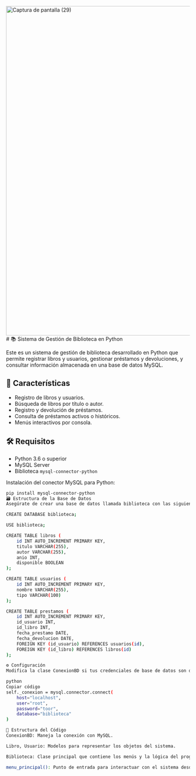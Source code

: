 <img width="1600" height="900" alt="Captura de pantalla (29)" src="https://github.com/user-attachments/assets/52975033-30d2-42ab-9b60-2f75d108fa4e" />
# 📚 Sistema de Gestión de Biblioteca en Python

Este es un sistema de gestión de biblioteca desarrollado en Python que permite registrar libros y usuarios, gestionar préstamos y devoluciones, y consultar información almacenada en una base de datos MySQL.

## 🚀 Características

- Registro de libros y usuarios.
- Búsqueda de libros por título o autor.
- Registro y devolución de préstamos.
- Consulta de préstamos activos o históricos.
- Menús interactivos por consola.

## 🛠️ Requisitos

- Python 3.6 o superior
- MySQL Server
- Biblioteca `mysql-connector-python`

Instalación del conector MySQL para Python:

```bash
pip install mysql-connector-python
🗃️ Estructura de la Base de Datos
Asegúrate de crear una base de datos llamada biblioteca con las siguientes tablas:

CREATE DATABASE biblioteca;

USE biblioteca;

CREATE TABLE libros (
    id INT AUTO_INCREMENT PRIMARY KEY,
    titulo VARCHAR(255),
    autor VARCHAR(255),
    anio INT,
    disponible BOOLEAN
);

CREATE TABLE usuarios (
    id INT AUTO_INCREMENT PRIMARY KEY,
    nombre VARCHAR(255),
    tipo VARCHAR(100)
);

CREATE TABLE prestamos (
    id INT AUTO_INCREMENT PRIMARY KEY,
    id_usuario INT,
    id_libro INT,
    fecha_prestamo DATE,
    fecha_devolucion DATE,
    FOREIGN KEY (id_usuario) REFERENCES usuarios(id),
    FOREIGN KEY (id_libro) REFERENCES libros(id)
);

⚙️ Configuración
Modifica la clase ConexionBD si tus credenciales de base de datos son diferentes:

python
Copiar código
self._conexion = mysql.connector.connect(
    host="localhost",
    user="root",
    password="toor",
    database="biblioteca"
)

📂 Estructura del Código
ConexionBD: Maneja la conexión con MySQL.

Libro, Usuario: Modelos para representar los objetos del sistema.

Biblioteca: Clase principal que contiene los menús y la lógica del programa.

menu_principal(): Punto de entrada para interactuar con el sistema desde consola.


